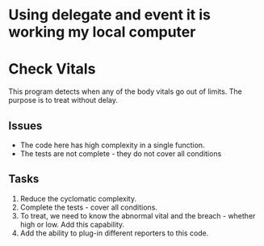 # Using delegate and event it is working my local computer

# Check Vitals

This program detects when any of the body vitals go out of limits.
The purpose is to treat without delay.

## Issues

- The code here has high complexity in a single function.
- The tests are not complete - they do not cover all conditions

## Tasks

1. Reduce the cyclomatic complexity.
1. Complete the tests - cover all conditions.
1. To treat, we need to know the abnormal vital and the breach -
whether high or low. Add this capability.
1. Add the ability to plug-in different reporters to this code.
